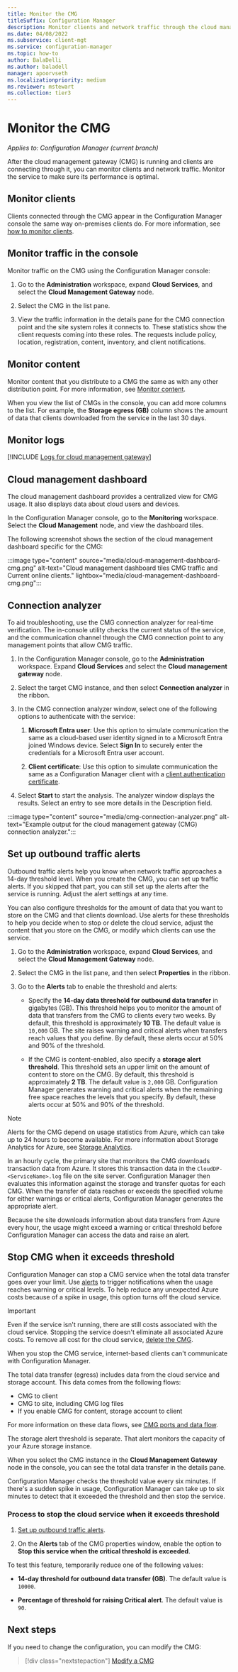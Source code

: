 ```yaml
---
title: Monitor the CMG
titleSuffix: Configuration Manager
description: Monitor clients and network traffic through the cloud management gateway (CMG).
ms.date: 04/08/2022
ms.subservice: client-mgt
ms.service: configuration-manager
ms.topic: how-to
author: BalaDelli
ms.author: baladell
manager: apoorvseth
ms.localizationpriority: medium
ms.reviewer: mstewart
ms.collection: tier3
---
```


# Monitor the CMG

*Applies to: Configuration Manager (current branch)*

After the cloud management gateway (CMG) is running and clients are connecting through it, you can monitor clients and network traffic. Monitor the service to make sure its performance is optimal.

## Monitor clients

Clients connected through the CMG appear in the Configuration Manager console the same way on-premises clients do. For more information, see [how to monitor clients](../monitor-clients.md).

## Monitor traffic in the console

Monitor traffic on the CMG using the Configuration Manager console:

1. Go to the **Administration** workspace, expand **Cloud Services**, and select the **Cloud Management Gateway** node.

1. Select the CMG in the list pane.

1. View the traffic information in the details pane for the CMG connection point and the site system roles it connects to. These statistics show the client requests coming into these roles. The requests include policy, location, registration, content, inventory, and client notifications.<!-- SCCMDocs#1208 -->

## Monitor content

Monitor content that you distribute to a CMG the same as with any other distribution point. For more information, see [Monitor content](../../../servers/deploy/configure/monitor-content-you-have-distributed.md).

When you view the list of CMGs in the console, you can add more columns to the list. For example, the **Storage egress (GB)** column shows the amount of data that clients downloaded from the service in the last 30 days.

## Monitor logs

[!INCLUDE [Logs for cloud management gateway](../../../plan-design/hierarchy/includes/logs-cmg.md)]

## Cloud management dashboard

<!--1358461-->
The cloud management dashboard provides a centralized view for CMG usage. It also displays data about cloud users and devices.

In the Configuration Manager console, go to the **Monitoring** workspace. Select the **Cloud Management** node, and view the dashboard tiles.

The following screenshot shows the section of the cloud management dashboard specific for the CMG:

:::image type="content" source="media/cloud-management-dashboard-cmg.png" alt-text="Cloud management dashboard tiles CMG traffic and Current online clients." lightbox="media/cloud-management-dashboard-cmg.png":::

## Connection analyzer

To aid troubleshooting, use the CMG connection analyzer for real-time verification. The in-console utility checks the current status of the service, and the communication channel through the CMG connection point to any management points that allow CMG traffic.

1. In the Configuration Manager console, go to the **Administration** workspace. Expand **Cloud Services** and select the **Cloud management gateway** node.

1. Select the target CMG instance, and then select **Connection analyzer** in the ribbon.

1. In the CMG connection analyzer window, select one of the following options to authenticate with the service:

     1. **Microsoft Entra user**: Use this option to simulate communication the same as a cloud-based user identity signed in to a Microsoft Entra joined Windows device. Select **Sign In** to securely enter the credentials for a Microsoft Entra user account.

     1. **Client certificate**: Use this option to simulate communication the same as a Configuration Manager client with a [client authentication certificate](configure-authentication.md#pki-certificate).

1. Select **Start** to start the analysis. The analyzer window displays the results. Select an entry to see more details in the Description field.

:::image type="content" source="media/cmg-connection-analyzer.png" alt-text="Example output for the cloud management gateway (CMG) connection analyzer.":::

## Set up outbound traffic alerts

Outbound traffic alerts help you know when network traffic approaches a 14-day threshold level. When you create the CMG, you can set up traffic alerts. If you skipped that part, you can still set up the alerts after the service is running. Adjust the alert settings at any time.

You can also configure thresholds for the amount of data that you want to store on the CMG and that clients download. Use alerts for these thresholds to help you decide when to stop or delete the cloud service, adjust the content that you store on the CMG, or modify which clients can use the service.

1. Go to the **Administration** workspace, expand **Cloud Services**, and select the **Cloud Management Gateway** node.

1. Select the CMG in the list pane, and then select **Properties** in the ribbon.

1. Go to the **Alerts** tab to enable the threshold and alerts:

    - Specify the **14-day data threshold for outbound data transfer** in gigabytes (GB). This threshold helps you to monitor the amount of data that transfers from the CMG to clients every two weeks. By default, this threshold is approximately **10 TB**. The default value is `10,000` GB. The site raises warning and critical alerts when transfers reach values that you define. By default, these alerts occur at 50% and 90% of the threshold.

    - If the CMG is content-enabled, also specify a **storage alert threshold**. This threshold sets an upper limit on the amount of content to store on the CMG. By default, this threshold is approximately **2 TB**. The default value is `2,000` GB. Configuration Manager generates warning and critical alerts when the remaining free space reaches the levels that you specify. By default, these alerts occur at 50% and 90% of the threshold.

> [!NOTE]
> Alerts for the CMG depend on usage statistics from Azure, which can take up to 24 hours to become available. For more information about Storage Analytics for Azure, see [Storage Analytics](/azure/storage/common/storage-analytics).
>
> In an hourly cycle, the primary site that monitors the CMG downloads transaction data from Azure. It stores this transaction data in the `CloudDP-<ServiceName>.log` file on the site server. Configuration Manager then evaluates this information against the storage and transfer quotas for each CMG. When the transfer of data reaches or exceeds the specified volume for either warnings or critical alerts, Configuration Manager generates the appropriate alert.
>
> Because the site downloads information about data transfers from Azure every hour, the usage might exceed a warning or critical threshold before Configuration Manager can access the data and raise an alert.

## Stop CMG when it exceeds threshold

<!--3735092-->
Configuration Manager can stop a CMG service when the total data transfer goes over your limit. Use [alerts](#set-up-outbound-traffic-alerts) to trigger notifications when the usage reaches warning or critical levels. To help reduce any unexpected Azure costs because of a spike in usage, this option turns off the cloud service.

> [!IMPORTANT]
> Even if the service isn't running, there are still costs associated with the cloud service. Stopping the service doesn't eliminate all associated Azure costs. To remove all cost for the cloud service, [delete the CMG](modify-cloud-management-gateway.md#delete-the-service).
>
> When you stop the CMG service, internet-based clients can't communicate with Configuration Manager.

The total data transfer (egress) includes data from the cloud service and storage account. This data comes from the following flows:

- CMG to client
- CMG to site, including CMG log files
- If you enable CMG for content, storage account to client

For more information on these data flows, see [CMG ports and data flow](data-flow.md).

The storage alert threshold is separate. That alert monitors the capacity of your Azure storage instance.

When you select the CMG instance in the **Cloud Management Gateway** node in the console, you can see the total data transfer in the details pane.

Configuration Manager checks the threshold value every six minutes. If there's a sudden spike in usage, Configuration Manager can take up to six minutes to detect that it exceeded the threshold and then stop the service.

### Process to stop the cloud service when it exceeds threshold

1. [Set up outbound traffic alerts](#set-up-outbound-traffic-alerts).

2. On the **Alerts** tab of the CMG properties window, enable the option to **Stop this service when the critical threshold is exceeded**.

To test this feature, temporarily reduce one of the following values:

- **14-day threshold for outbound data transfer (GB)**. The default value is `10000`.

- **Percentage of threshold for raising Critical alert**. The default value is `90`.

## Next steps

If you need to change the configuration, you can modify the CMG:

> [!div class="nextstepaction"]
> [Modify a CMG](modify-cloud-management-gateway.md)
